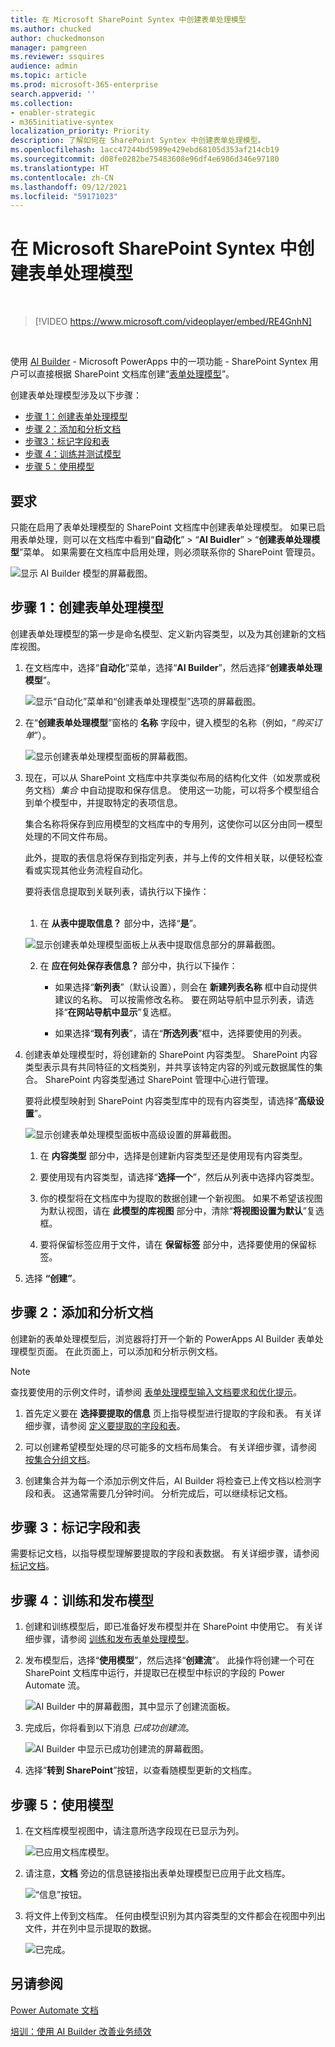 ```yaml
---
title: 在 Microsoft SharePoint Syntex 中创建表单处理模型
ms.author: chucked
author: chuckedmonson
manager: pamgreen
ms.reviewer: ssquires
audience: admin
ms.topic: article
ms.prod: microsoft-365-enterprise
search.appverid: ''
ms.collection:
- enabler-strategic
- m365initiative-syntex
localization_priority: Priority
description: 了解如何在 SharePoint Syntex 中创建表单处理模型。
ms.openlocfilehash: 1acc47244bd5989e429ebd68105d353af214cb19
ms.sourcegitcommit: d08fe0282be75483608e96df4e6986d346e97180
ms.translationtype: HT
ms.contentlocale: zh-CN
ms.lasthandoff: 09/12/2021
ms.locfileid: "59171023"
---
```

# <a name="create-a-form-processing-model-in-microsoft-sharepoint-syntex"></a>在 Microsoft SharePoint Syntex 中创建表单处理模型

</br>

> [!VIDEO https://www.microsoft.com/videoplayer/embed/RE4GnhN]  

</br>

使用 [AI Builder](/ai-builder/overview) - Microsoft PowerApps 中的一项功能 - SharePoint Syntex 用户可以直接根据 SharePoint 文档库创建“[表单处理模型](form-processing-overview.md)”。 

创建表单处理模型涉及以下步骤：

 - [步骤 1：创建表单处理模型](create-a-form-processing-model.md#step-1-create-a-form-processing-model)
 - [步骤 2：添加和分析文档](create-a-form-processing-model.md#step-2-add-and-analyze-documents)
 - [步骤3：标记字段和表](create-a-form-processing-model.md#step-3-tag-fields-and-tables)
 - [步骤 4：训练并测试模型](create-a-form-processing-model.md#step-4-train-and-publish-your-model)
 - [步骤 5：使用模型](create-a-form-processing-model.md#step-5-use-your-model)

## <a name="requirements"></a>要求

只能在启用了表单处理模型的 SharePoint 文档库中创建表单处理模型。 如果已启用表单处理，则可以在文档库中看到“**自动化**” > “**AI Buidler**” > “**创建表单处理模型**”菜单。 如果需要在文档库中启用处理，则必须联系你的 SharePoint 管理员。

 ![显示 AI Builder 模型的屏幕截图。](../media/content-understanding/create-ai-builder-model2.png)

## <a name="step-1-create-a-form-processing-model"></a>步骤 1：创建表单处理模型

创建表单处理模型的第一步是命名模型、定义新内容类型，以及为其创建新的文档库视图。

1. 在文档库中，选择“**自动化**”菜单，选择“**AI Builder**”，然后选择“**创建表单处理模型**”。

    ![显示“自动化”菜单和“创建表单处理模型”选项的屏幕截图。](../media/content-understanding/create-ai-builder-model2.png)

2. 在“**创建表单处理模型**”窗格的 **名称** 字段中，键入模型的名称（例如，“*购买订单*”）。

    ![显示创建表单处理模型面板的屏幕截图。](../media/content-understanding/new-form-model2.png) 

3. 现在，可以从 SharePoint 文档库中共享类似布局的结构化文件（如发票或税务文档）*集合* 中自动提取和保存信息。 使用这一功能，可以将多个模型组合到单个模型中，并提取特定的表项信息。

   集合名称将保存到应用模型的文档库中的专用列，这使你可以区分由同一模型处理的不同文件布局。

   此外，提取的表信息将保存到指定列表，并与上传的文件相关联，以便轻松查看或实现其他业务流程自动化。

   要将表信息提取到关联列表，请执行以下操作：<br><br>

     1. 在 **从表中提取信息？** 部分中，选择“**是**”。

      ![显示创建表单处理模型面板上从表中提取信息部分的屏幕截图。](../media/content-understanding/extract-info-from-tables.png) 

     2. 在 **应在何处保存表信息？** 部分中，执行以下操作：
 
        - 如果选择“**新列表**”（默认设置），则会在 **新建列表名称** 框中自动提供建议的名称。 可以按需修改名称。 要在网站导航中显示列表，请选择“**在网站导航中显示**”复选框。

        - 如果选择“**现有列表**”，请在“**所选列表**”框中，选择要使用的列表。

4. 创建表单处理模型时，将创建新的 SharePoint 内容类型。 SharePoint 内容类型表示具有共同特征的文档类别，并共享该特定内容的列或元数据属性的集合。 SharePoint 内容类型通过 SharePoint 管理中心进行管理。

   要将此模型映射到 SharePoint 内容类型库中的现有内容类型，请选择“**高级设置**”。

    ![显示创建表单处理模型面板中高级设置的屏幕截图。](../media/content-understanding/new-form-model-advanced-settings.png) 

   1. 在 **内容类型** 部分中，选择是创建新内容类型还是使用现有内容类型。 

   2. 要使用现有内容类型，请选择“**选择一个**”，然后从列表中选择内容类型。

   3. 你的模型将在文档库中为提取的数据创建一个新视图。 如果不希望该视图为默认视图，请在 **此模型的库视图** 部分中，清除“**将视图设置为默认**”复选框。

   4. 要将保留标签应用于文件，请在 **保留标签** 部分中，选择要使用的保留标签。

5. 选择 **“创建”**。

## <a name="step-2-add-and-analyze-documents"></a>步骤 2：添加和分析文档

创建新的表单处理模型后，浏览器将打开一个新的 PowerApps AI Builder 表单处理模型页面。 在此页面上，可以添加和分析示例文档。 

> [!NOTE]
> 查找要使用的示例文件时，请参阅 [表单处理模型输入文档要求和优化提示](/ai-builder/form-processing-model-requirements)。 
 
1. 首先定义要在 **选择要提取的信息** 页上指导模型进行提取的字段和表。 有关详细步骤，请参阅 [定义要提取的字段和表](/ai-builder/create-form-processing-model#define-fields-and-tables-to-extract)。 

2.  可以创建希望模型处理的尽可能多的文档布局集合。 有关详细步骤，请参阅 [按集合分组文档](/ai-builder/create-form-processing-model#group-documents-by-collections)。 

3. 创建集合并为每一个添加示例文件后，AI Builder 将检查已上传文档以检测字段和表。 这通常需要几分钟时间。 分析完成后，可以继续标记文档。

## <a name="step-3-tag-fields-and-tables"></a>步骤 3：标记字段和表

需要标记文档，以指导模型理解要提取的字段和表数据。 有关详细步骤，请参阅 [标记文档](/ai-builder/create-form-processing-model#tag-documents)。

## <a name="step-4-train-and-publish-your-model"></a>步骤 4：训练和发布模型

1. 创建和训练模型后，即已准备好发布模型并在 SharePoint 中使用它。 有关详细步骤，请参阅 [训练和发布表单处理模型](/ai-builder/form-processing-train)。 

2. 发布模型后，选择“**使用模型**”，然后选择“**创建流**”。 此操作将创建一个可在 SharePoint 文档库中运行，并提取已在模型中标识的字段的 Power Automate 流。

    ![AI Builder 中的屏幕截图，其中显示了创建流面板。](../media/content-understanding/ai-builder-create-a-flow.png)
 
3. 完成后，你将看到以下消息 *已成功创建流*。

    ![AI Builder 中显示已成功创建流的屏幕截图。](../media/content-understanding/ai-builder-flow-created.png)

4. 选择“**转到 SharePoint**”按钮，以查看随模型更新的文档库。

## <a name="step-5-use-your-model"></a>步骤 5：使用模型

1. 在文档库模型视图中，请注意所选字段现在已显示为列。

    ![已应用文档库模型。](../media/content-understanding/doc-lib-view.png)

2. 请注意，**文档** 旁边的信息链接指出表单处理模型已应用于此文档库。

    ![“信息”按钮。](../media/content-understanding/info-button.png)  

3. 将文件上传到文档库。 任何由模型识别为其内容类型的文件都会在视图中列出文件，并在列中显示提取的数据。

    ![已完成。](../media/content-understanding/doc-lib-done.png) 

## <a name="see-also"></a>另请参阅
  
[Power Automate 文档](/power-automate/)

[培训：使用 AI Builder 改善业务绩效](/learn/paths/improve-business-performance-ai-builder/?source=learn)